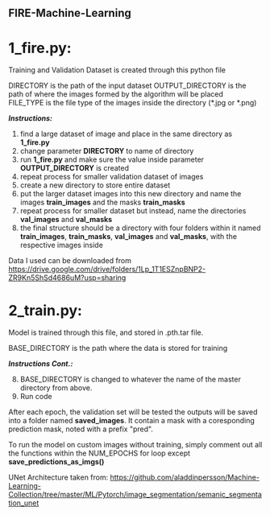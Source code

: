 ## FIRE-Machine-Learning
# 1_fire.py:
Training and Validation Dataset is created through this python file

DIRECTORY is the path of the input dataset
OUTPUT_DIRECTORY is the path of where the images formed by the algorithm will be placed  
FILE_TYPE is the file type of the images inside the directory (*.jpg or *.png)

***Instructions:***
1) find a large dataset of image and place in the same directory as **1_fire.py**
2) change parameter **DIRECTORY** to name of directory
3) run **1_fire.py** and make sure the value inside parameter **OUTPUT_DIRECTORY** is created 
4) repeat process for smaller validation dataset of images 
5) create a new directory to store entire dataset
6) put the larger dataset images into this new directory and name the images **train_images** and the masks **train_masks**
7) repeat process for smaller dataset but instead, name the directories  **val_images** and **val_masks**
8) the final structure should be a directory with four folders within it named **train_images**, **train_masks**,  **val_images** and **val_masks**, with the respective images inside

Data I used can be downloaded from https://drive.google.com/drive/folders/1Lp_1T1ESZnpBNP2-ZR9Kn5ShSd4686uM?usp=sharing

# 2_train.py:

Model is trained through this file, and stored in .pth.tar file.

BASE_DIRECTORY is the path where the data is stored for training

***Instructions Cont.:***

8) BASE_DIRECTORY is changed to whatever the name of the master directory from above.
9) Run code

After each epoch, the validation set will be tested the outputs will be saved into a folder named **saved_images**. It contain a mask with a coresponding prediction mask, noted with a prefix "pred". 

To run the model on custom images without training, simply comment out all the functions within the NUM_EPOCHS for loop except **save_predictions_as_imgs()**

UNet Architecture taken from: https://github.com/aladdinpersson/Machine-Learning-Collection/tree/master/ML/Pytorch/image_segmentation/semanic_segmentation_unet
